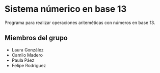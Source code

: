 # Sistema númerico en base 13
Programa para realizar operaciones ariteméticas con números en base 13.

## Miembros del grupo

- Laura González
- Camilo Madero
- Paula Páez
- Felipe Rodriguez
